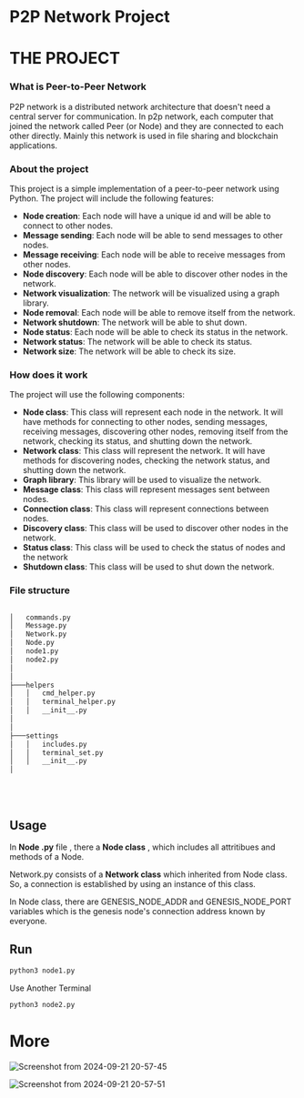 # P2P  Network Project 

# THE PROJECT


### What is Peer-to-Peer Network

P2P network is a distributed network architecture that doesn't need a central server for communication. In p2p network, each computer that joined the network called Peer (or Node) and they are connected to each other directly. Mainly this network is used in file sharing and blockchain applications.



### About the project

This project is a simple implementation of a peer-to-peer network using Python. The project will include the
following features:
-   **Node creation**: Each node will have a unique id and will be able to connect to
other nodes.
-   **Message sending**: Each node will be able to send messages to other nodes.
-   **Message receiving**: Each node will be able to receive messages from other nodes.
-   **Node discovery**: Each node will be able to discover other nodes in the network.
-   **Network visualization**: The network will be visualized using a graph library.
-   **Node removal**: Each node will be able to remove itself from the network.
-   **Network shutdown**: The network will be able to shut down.
-   **Node status**: Each node will be able to check its status in the network.
-   **Network status**: The network will be able to check its status.
-   **Network size**: The network will be able to check its size.


### How does it work

The project will use the following components:
-   **Node class**: This class will represent each node in the network. It will have methods
for connecting to other nodes, sending messages, receiving messages, discovering other nodes,
removing itself from the network, checking its status, and shutting down the network.
-   **Network class**: This class will represent the network. It will have methods for
discovering nodes, checking the network status, and shutting down the network.
-   **Graph library**: This library will be used to visualize the network.
-   **Message class**: This class will represent messages sent between nodes.
-   **Connection class**: This class will represent connections between nodes.
-   **Discovery class**: This class will be used to discover other nodes in the network.
-   **Status class**: This class will be used to check the status of nodes and the network
-   **Shutdown class**: This class will be used to shut down the network.

### File structure
```bash

│   commands.py
│   Message.py
│   Network.py
│   Node.py
│   node1.py
│   node2.py
│
│
├───helpers
│   │   cmd_helper.py
│   │   terminal_helper.py
│   │   __init__.py
│
│
├───settings
│   │   includes.py
│   │   terminal_set.py
│   │   __init__.py
│
```
<br>
<br>

## Usage


In **Node .py** file , there a **Node class** , which includes all attritibues and methods  of a Node. 

Network.py consists of a **Network class** which inherited from  Node class. So, a connection is established by using an instance of this class. 

In Node class, there are GENESIS_NODE_ADDR and GENESIS_NODE_PORT variables which is the genesis node's connection address known by everyone.

## Run 

```python
python3 node1.py
```
Use Another Terminal 

```python
python3 node2.py
```



# More



![Screenshot from 2024-09-21 20-57-45](https://github.com/user-attachments/assets/9f0535d2-b9b4-468e-8f85-ff5228afb7f5)

![Screenshot from 2024-09-21 20-57-51](https://github.com/user-attachments/assets/f3b73be3-70d9-44e6-860c-69033407b775)



